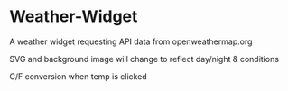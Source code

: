 # Weather-Widget
A weather widget requesting API data from openweathermap.org

SVG and background image will change to reflect day/night & conditions

C/F conversion when temp is clicked
